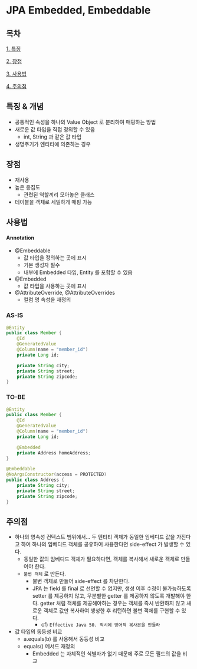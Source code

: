 # JPA Embedded, Embeddable

## 목차

[1. 특징](#특징)

[2. 장점](#장점)

[3. 사용법](#사용법)

[4. 주의점](#주의점)

## 특징 & 개념

* 공통적인 속성을 하나의 Value Object 로 분리하여 매핑하는 방법
* 새로운 값 타입을 직접 정의할 수 있음
  * int, String 과 같은 값 타입
* 생명주기가 엔티티에 의존하는 경우

## 장점

* 재사용
* 높은 응집도
  * 관련된 역할끼리 모아놓은 클래스
* 테이블을 객체로 세밀하게 매핑 가능

## 사용법

#### Annotation
* @Embeddable
  * 값 타입을 정의하는 곳에 표시
  * 기본 생성자 필수
  * 내부에 Embedded 타입, Entity 를 포함할 수 있음
* @Embedded
  * 값 타입을 사용하는 곳에 표시
* @AttributeOverride, @AttributeOverrides
  * 컬럼 명 속성을 재정의

### AS-IS

```java
@Entity
public class Member {
	@Id
	@GeneratedValue
	@Column(name = "member_id")
	private Long id;

	private String city;
	private String street;
	private String zipcode;
}
```

### TO-BE

```java
@Entity
public class Member {
	@Id
	@GeneratedValue
	@Column(name = "member_id")
	private Long id;

	@Embedded
	private Address homeAddress;
}

@Embeddable
@NoArgsConstructor(access = PROTECTED)
public class Address {
	private String city;
	private String street;
	private String zipcode;
}
```
  
## 주의점
* 하나의 영속성 컨텍스트 범위에서... 두 엔티티 객체가 동일한 임베디드 값을 가진다고 하여 하나의 임베디드 객체를 공유하여 사용한다면 side-effect 가 발생할 수 있다.
  * 동일한 값의 임베디드 객체가 필요하다면, 객체를 복사해서 새로운 객체로 만들어야 한다.
  * `불변 객체` 로 만든다.
    * 불변 객체로 만들어 side-effect 를 차단한다.
    * JPA 는 field 를 final 로 선언할 수 없지만, 생성 이후 수정이 불가능하도록 setter 를 제공하지 않고, 무분별한 getter 를 제공하지 않도록 개발해야 한다. getter 처럼 객체를 제공해야하는 경우는 객체를 즉시 반환하지 않고 새로운 객체로 값만 복사하여 생성한 후 리턴하면 불변 객체를 구현할 수 있다.
      * cf) `Effective Java 50. 적시에 방어적 복사본을 만들라`
* 값 타입의 동등성 비교
  * a.equals(b) 를 사용해서 동등성 비교
  * equals() 메서드 재정의
    * Embedded 는 자체적인 식별자가 없기 때문에 주로 모든 필드의 값을 비교

